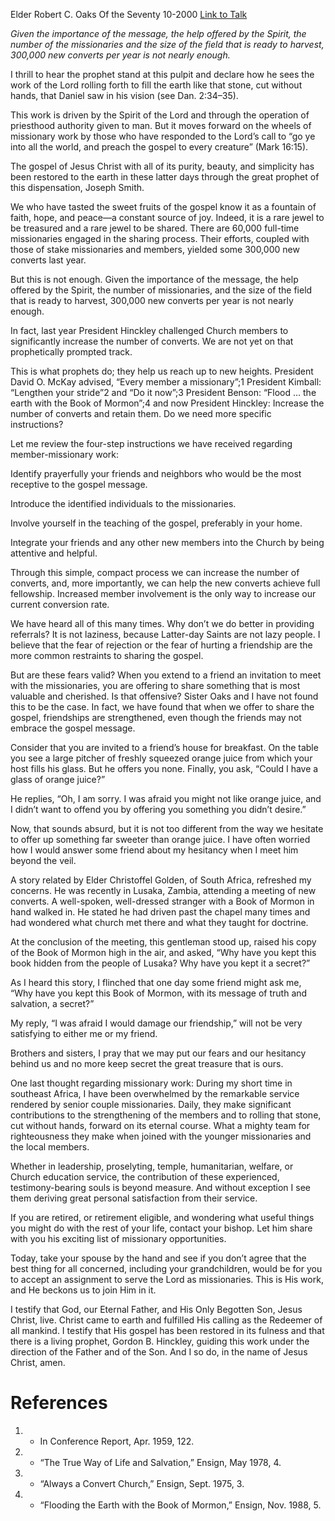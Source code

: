 Elder Robert C. Oaks
Of the Seventy
10-2000
[Link to Talk](https://www.churchofjesuschrist.org/study/general-conference/2000/10/sharing-the-gospel?lang=eng)

_Given the importance of the message, the help offered by the Spirit, the number of the missionaries and the size of the field that is ready to harvest, 300,000 new converts per year is not nearly enough._

I thrill to hear the prophet stand at this pulpit and declare how he sees the work of the Lord rolling forth to fill the earth like that stone, cut without hands, that Daniel saw in his vision (see Dan. 2:34–35).

This work is driven by the Spirit of the Lord and through the operation of priesthood authority given to man. But it moves forward on the wheels of missionary work by those who have responded to the Lord’s call to “go ye into all the world, and preach the gospel to every creature” (Mark 16:15).

The gospel of Jesus Christ with all of its purity, beauty, and simplicity has been restored to the earth in these latter days through the great prophet of this dispensation, Joseph Smith.

We who have tasted the sweet fruits of the gospel know it as a fountain of faith, hope, and peace—a constant source of joy. Indeed, it is a rare jewel to be treasured and a rare jewel to be shared. There are 60,000 full-time missionaries engaged in the sharing process. Their efforts, coupled with those of stake missionaries and members, yielded some 300,000 new converts last year.

But this is not enough. Given the importance of the message, the help offered by the Spirit, the number of missionaries, and the size of the field that is ready to harvest, 300,000 new converts per year is not nearly enough.

In fact, last year President Hinckley challenged Church members to significantly increase the number of converts. We are not yet on that prophetically prompted track.

This is what prophets do; they help us reach up to new heights. President David O. McKay advised, “Every member a missionary”;1 President Kimball: “Lengthen your stride”2 and “Do it now”;3 President Benson: “Flood … the earth with the Book of Mormon”;4 and now President Hinckley: Increase the number of converts and retain them. Do we need more specific instructions?

Let me review the four-step instructions we have received regarding member-missionary work:





Identify prayerfully your friends and neighbors who would be the most receptive to the gospel message.





Introduce the identified individuals to the missionaries.





Involve yourself in the teaching of the gospel, preferably in your home.





Integrate your friends and any other new members into the Church by being attentive and helpful.





Through this simple, compact process we can increase the number of converts, and, more importantly, we can help the new converts achieve full fellowship. Increased member involvement is the only way to increase our current conversion rate.

We have heard all of this many times. Why don’t we do better in providing referrals? It is not laziness, because Latter-day Saints are not lazy people. I believe that the fear of rejection or the fear of hurting a friendship are the more common restraints to sharing the gospel.

But are these fears valid? When you extend to a friend an invitation to meet with the missionaries, you are offering to share something that is most valuable and cherished. Is that offensive? Sister Oaks and I have not found this to be the case. In fact, we have found that when we offer to share the gospel, friendships are strengthened, even though the friends may not embrace the gospel message.

Consider that you are invited to a friend’s house for breakfast. On the table you see a large pitcher of freshly squeezed orange juice from which your host fills his glass. But he offers you none. Finally, you ask, “Could I have a glass of orange juice?”

He replies, “Oh, I am sorry. I was afraid you might not like orange juice, and I didn’t want to offend you by offering you something you didn’t desire.”

Now, that sounds absurd, but it is not too different from the way we hesitate to offer up something far sweeter than orange juice. I have often worried how I would answer some friend about my hesitancy when I meet him beyond the veil.

A story related by Elder Christoffel Golden, of South Africa, refreshed my concerns. He was recently in Lusaka, Zambia, attending a meeting of new converts. A well-spoken, well-dressed stranger with a Book of Mormon in hand walked in. He stated he had driven past the chapel many times and had wondered what church met there and what they taught for doctrine.

At the conclusion of the meeting, this gentleman stood up, raised his copy of the Book of Mormon high in the air, and asked, “Why have you kept this book hidden from the people of Lusaka? Why have you kept it a secret?”

As I heard this story, I flinched that one day some friend might ask me, “Why have you kept this Book of Mormon, with its message of truth and salvation, a secret?”

My reply, “I was afraid I would damage our friendship,” will not be very satisfying to either me or my friend.

Brothers and sisters, I pray that we may put our fears and our hesitancy behind us and no more keep secret the great treasure that is ours.

One last thought regarding missionary work: During my short time in southeast Africa, I have been overwhelmed by the remarkable service rendered by senior couple missionaries. Daily, they make significant contributions to the strengthening of the members and to rolling that stone, cut without hands, forward on its eternal course. What a mighty team for righteousness they make when joined with the younger missionaries and the local members.

Whether in leadership, proselyting, temple, humanitarian, welfare, or Church education service, the contribution of these experienced, testimony-bearing souls is beyond measure. And without exception I see them deriving great personal satisfaction from their service.

If you are retired, or retirement eligible, and wondering what useful things you might do with the rest of your life, contact your bishop. Let him share with you his exciting list of missionary opportunities.

Today, take your spouse by the hand and see if you don’t agree that the best thing for all concerned, including your grandchildren, would be for you to accept an assignment to serve the Lord as missionaries. This is His work, and He beckons us to join Him in it.

I testify that God, our Eternal Father, and His Only Begotten Son, Jesus Christ, live. Christ came to earth and fulfilled His calling as the Redeemer of all mankind. I testify that His gospel has been restored in its fulness and that there is a living prophet, Gordon B. Hinckley, guiding this work under the direction of the Father and of the Son. And I so do, in the name of Jesus Christ, amen.

# References
1. - In Conference Report, Apr. 1959, 122.
2. - “The True Way of Life and Salvation,” Ensign, May 1978, 4.
3. - “Always a Convert Church,” Ensign, Sept. 1975, 3.
4. - “Flooding the Earth with the Book of Mormon,” Ensign, Nov. 1988, 5.